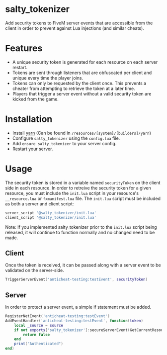# salty_tokenizer
Add security tokens to FiveM server events that are accessible from the client in order to prevent against Lua injections (and similar cheats).

# Features
* A unique security token is generated for each resource on each server restart.
* Tokens are sent through listeners that are obfuscated per client and unique every time the player joins.
* Tokens can only be requested by the client once. This prevents a cheater from attempting to retrieve the token at a later time.
* Players that trigger a server event without a valid security token are kicked from the game.

# Installation
* Install [yarn](https://github.com/citizenfx/cfx-server-data) (Can be found in `/resources/[system]/[builders]/yarn`)
* Configure `salty_tokenizer` using the `config.lua` file.
* Add `ensure salty_tokenizer` to your server config.
* Restart your server.

# Usage
The security token is stored in a variable named `securityToken` on the client side in each resource. In order to retreive the security token for a given resource, you must include the `init.lua` script in your resource's `__resource.lua` or `fxmanifest.lua` file. The `init.lua` script must be included as both a server and client script:
```lua
server_script '@salty_tokenizer/init.lua'
client_script '@salty_tokenizer/init.lua'
```
Note: If you implemented salty_tokenizer prior to the `init.lua` script being released, it will continue to function normally and no changed need to be made.

## Client
Once the token is received, it can be passed along with a server event to be validated on the server-side.
```lua
TriggerServerEvent('anticheat-testing:testEvent', securityToken)
```

## Server
In order to protect a server event, a simple if statement must be added.
```lua
RegisterNetEvent('anticheat-testing:testEvent')
AddEventHandler('anticheat-testing:testEvent', function(token)
	local _source = source
	if not exports['salty_tokenizer']:secureServerEvent(GetCurrentResourceName(), _source, token) then
		return false
	end
	print("Authenticated")
end)
```
